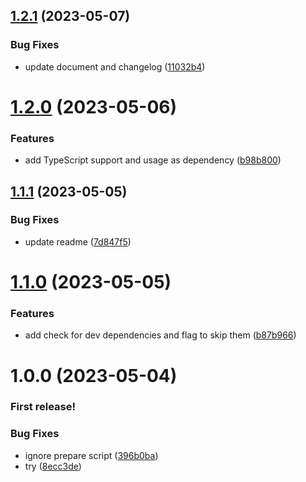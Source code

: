 ## [1.2.1](https://github.com/dschewchenko/just-check/compare/v1.2.0...v1.2.1) (2023-05-07)


### Bug Fixes

* update document and changelog ([11032b4](https://github.com/dschewchenko/just-check/commit/11032b4d70c168b6620d249c422ef254d102891a))

# [1.2.0](https://github.com/dschewchenko/just-check/compare/v1.1.1...v1.2.0) (2023-05-06)


### Features

* add TypeScript support and usage as dependency ([b98b800](https://github.com/dschewchenko/just-check/commit/b98b800d4dc70b81689a7ab638fce1dcc443d9e7))

## [1.1.1](https://github.com/dschewchenko/just-check/compare/v1.1.0...v1.1.1) (2023-05-05)


### Bug Fixes

* update readme ([7d847f5](https://github.com/dschewchenko/just-check/commit/7d847f52c24e412fb8f2b8e3dd29710b7aadbeea))

# [1.1.0](https://github.com/dschewchenko/just-check/compare/v1.0.0...v1.1.0) (2023-05-05)


### Features

* add check for dev dependencies and flag to skip them ([b87b966](https://github.com/dschewchenko/just-check/commit/b87b9668ed0af88051c5f04d633b9d9ee3f916fb))

# 1.0.0 (2023-05-04)

### First release!

### Bug Fixes

* ignore prepare script ([396b0ba](https://github.com/dschewchenko/just-check/commit/396b0bada2c7094772ae8d565fed3e92c82c8aab))
* try ([8ecc3de](https://github.com/dschewchenko/just-check/commit/8ecc3de13419a2898054047c05932650e3bc3208))
